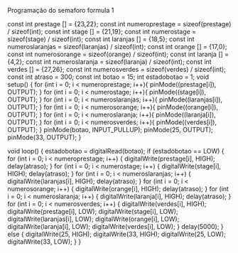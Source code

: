 Programação do semaforo formula 1

const int prestage [] = {23,22}; 
const int numeroprestage = sizeof(prestage) / sizeof(int); 
const int stage [] = {21,19}; 
const int numerostage = sizeof(stage) / sizeof(int); 
const int laranjas [] = {18,5}; 
const int numeroslaranjas = sizeof(laranjas) / sizeof(int); 
const int orange [] = {17,0};
const int numerosorange = sizeof(orange) / sizeof(int); 
const int laranja [] = {4,2};
const int numeroslaranja = sizeof(laranja) / sizeof(int); 
const int verdes [] = {27,26};
const int numerosverdes = sizeof(verdes) / sizeof(int); 
const int atraso = 300;
const int botao = 15;
int estadobotao = 1;
void setup() {
 for (int i = 0; i < numeroprestage; i++){
 pinMode((prestage[i]), OUTPUT);
 }
 for (int i = 0; i < numerostage; i++){
 pinMode((stage[i]), OUTPUT);
 }
 for (int i = 0; i < numeroslaranjas; i++){
 pinMode((laranjas[i]), OUTPUT);
 }
 for (int i = 0; i < numerosorange; i++){
 pinMode((orange[i]), OUTPUT);
 }
 for (int i = 0; i < numeroslaranja; i++){
 pinMode((laranja[i]), OUTPUT);
 }
 for (int i = 0; i < numerosverdes; i++){
 pinMode((verdes[i]), OUTPUT);
 }
pinMode(botao, INPUT_PULLUP);
pinMode(25, OUTPUT);
pinMode(33, OUTPUT);
}

void loop() {
 estadobotao = digitalRead(botao);
 if (estadobotao == LOW) {
 for (int i = 0; i < numeroprestage; i++) {
  digitalWrite(prestage[i], HIGH);
  delay(atraso);
 }
 for (int i = 0; i < numerostage; i++) {
  digitalWrite(stage[i], HIGH);
  delay(atraso);
 }
 for (int i = 0; i < numeroslaranjas; i++) {
  digitalWrite(laranjas[i], HIGH);
  delay(atraso);
 }
 for (int i = 0; i < numerosorange; i++) {
  digitalWrite(orange[i], HIGH);
  delay(atraso);
 }
 for (int i = 0; i < numeroslaranja; i++) {
  digitalWrite(laranja[i], HIGH);
  delay(atraso);
 }
 for (int i = 0; i < numerosverdes; i++) {
  digitalWrite(verdes[i], HIGH);
  digitalWrite(prestage[i], LOW);
  digitalWrite(stage[i], LOW);
  digitalWrite(laranjas[i], LOW);
  digitalWrite(orange[i], LOW);
  digitalWrite(laranja[i], LOW);
  digitalWrite(verdes[i], LOW);
   }
  delay(5000);
 } else {
  digitalWrite(25, HIGH);
  digitalWrite(33, HIGH);
  digitalWrite(25, LOW);
  digitalWrite(33, LOW);
 }
 }
